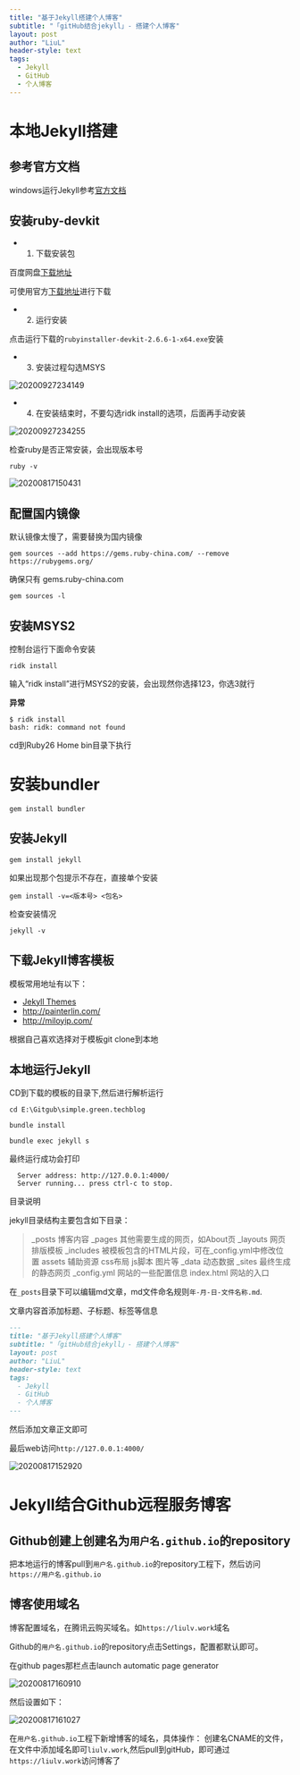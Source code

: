 ```yaml
---
title: "基于Jekyll搭建个人博客"
subtitle: "「gitHub结合jekyll」- 搭建个人博客"
layout: post
author: "LiuL"
header-style: text
tags:
  - Jekyll
  - GitHub
  - 个人博客
---
```


# 本地Jekyll搭建

## 参考官方文档

windows运行Jekyll参考[官方文档](http://jekyllcn.com/docs/windows/#installation)

## 安装ruby-devkit

* 1. 下载安装包

百度网盘[下载地址](https://pan.baidu.com/s/1v2snQyrCzNehOIVYDlwDYQ)

可使用官方[下载地址](http://jekyll-windows.juthilo.com/1-ruby-and-devkit/)进行下载

* 2. 运行安装

点击运行下载的`rubyinstaller-devkit-2.6.6-1-x64.exe`安装


* 3. 安装过程勾选MSYS

![20200927234149](https://liulv.work/images/img/20200927234149.png)

* 4. 在安装结束时，不要勾选ridk install的选项，后面再手动安装

![20200927234255](https://liulv.work/images/img/20200927234255.png)


检查ruby是否正常安装，会出现版本号
```shell
ruby -v
```

![20200817150431](https://liulv.work/images/img/20200817150431.png)


## 配置国内镜像

默认镜像太慢了，需要替换为国内镜像

```shell
gem sources --add https://gems.ruby-china.com/ --remove https://rubygems.org/
```

确保只有 gems.ruby-china.com
```shell
gem sources -l
```

## 安装MSYS2

控制台运行下面命令安装

```shell
ridk install
```

输入“ridk install”进行MSYS2的安装，会出现然你选择123，你选3就行

**异常**

```log
$ ridk install
bash: ridk: command not found
```

cd到Ruby26 Home bin目录下执行

# 安装bundler

```shell
gem install bundler
```

## 安装Jekyll

```shell
gem install jekyll
```

如果出现那个包提示不存在，直接单个安装

```shell
gem install -v=<版本号> <包名>
```

检查安装情况

```shell
jekyll -v
```

## 下载Jekyll博客模板

模板常用地址有以下：

* [Jekyll Themes](http://jekyllthemes.org/)
* http://painterlin.com/
* http://miloyip.com/

根据自己喜欢选择对于模板git clone到本地

## 本地运行Jekyll

CD到下载的模板的目录下,然后进行解析运行

```shell
cd E:\Gitgub\simple.green.techblog

bundle install

bundle exec jekyll s
```

最终运行成功会打印
```shell
  Server address: http://127.0.0.1:4000/
  Server running... press ctrl-c to stop.
  ```

目录说明

jekyll目录结构主要包含如下目录：

> _posts 博客内容
> _pages 其他需要生成的网页，如About页
> _layouts 网页排版模板
> _includes 被模板包含的HTML片段，可在_config.yml中修改位置
> assets 辅助资源 css布局 js脚本 图片等
> _data 动态数据
> _sites 最终生成的静态网页
> _config.yml 网站的一些配置信息
> index.html 网站的入口


在`_posts`目录下可以编辑md文章，md文件命名规则`年-月-日-文件名称.md`.

文章内容首添加标题、子标题、标签等信息
```md
---
title: "基于Jekyll搭建个人博客"
subtitle: "「gitHub结合jekyll」- 搭建个人博客"
layout: post
author: "LiuL"
header-style: text
tags:
  - Jekyll
  - GitHub
  - 个人博客
---
```

然后添加文章正文即可

最后web访问`http://127.0.0.1:4000/`

![20200817152920](https://liulv.work/images/img/20200817152920.png)

# Jekyll结合Github远程服务博客

## Github创建上创建名为`用户名.github.io`的repository

把本地运行的博客pull到`用户名.github.io`的repository工程下，然后访问`https://用户名.github.io`

## 博客使用域名

博客配置域名，在腾讯云购买域名。如`https://liulv.work`域名

Github的`用户名.github.io`的repository点击Settings，配置都默认即可。

在github pages那栏点击launch automatic page generator

![20200817160910](https://liulv.work/images/img/20200817160910.png)

然后设置如下：

![20200817161027](https://liulv.work/images/img/20200817161027.png)

在`用户名.github.io`工程下新增博客的域名，具体操作：
创建名CNAME的文件，在文件中添加域名即可`liulv.work`,然后pull到gitHub，即可通过`https://liulv.work`访问博客了





